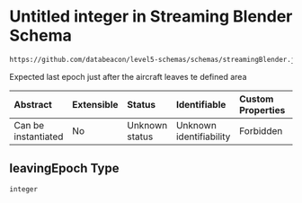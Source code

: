 # Untitled integer in Streaming Blender Schema

```txt
https://github.com/databeacon/level5-schemas/schemas/streamingBlender.json#/properties/flights/properties/leavingEpoch
```

Expected last epoch just after the aircraft leaves te defined area

| Abstract            | Extensible | Status         | Identifiable            | Custom Properties | Additional Properties | Access Restrictions | Defined In                                                                 |
| :------------------ | :--------- | :------------- | :---------------------- | :---------------- | :-------------------- | :------------------ | :------------------------------------------------------------------------- |
| Can be instantiated | No         | Unknown status | Unknown identifiability | Forbidden         | Allowed               | none                | [blender.schema.json\*](../out/blender.schema.json "open original schema") |

## leavingEpoch Type

`integer`
